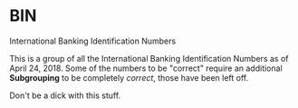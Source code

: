 # BIN
International Banking Identification Numbers

This is a group of all the International Banking Identification Numbers as of April 24, 2018.
Some of the numbers to be "correct" require an additional **Subgrouping** to be completely *correct*, those have been left off.


Don't be a dick with this stuff.
